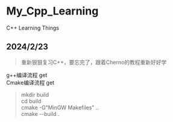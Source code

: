 # My_Cpp_Learning
C++ Learning Things  
## 2024/2/23
>重新狠狠复习C++，要忘完了，跟着Cherno的教程重新好好学  

g++编译流程 get  
Cmake编译流程 get  
>mkdir build  
cd build  
cmake -G"MinGW Makefiles" ..  
cmake --build .  